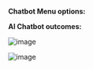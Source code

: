 **Chatbot Menu options:**



**AI Chatbot outcomes:**

![image](https://github.com/juampa2010/Artisant-AI/assets/25010316/f9acc9bd-e3bf-4d9d-89e4-d6bf4e790f27)

![image](https://github.com/juampa2010/Artisant-AI/assets/25010316/db68344d-4c40-44b7-83a7-52ae35e696a6)
